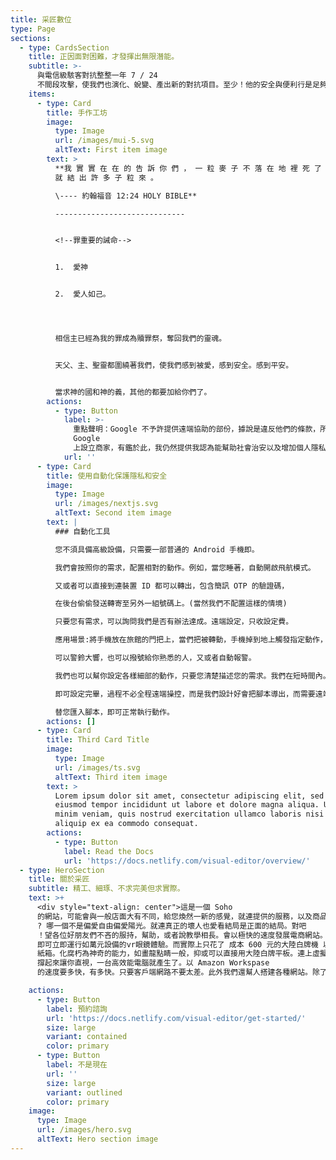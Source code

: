 ```yaml
---
title: 采匠數位
type: Page
sections:
  - type: CardsSection
    title: 正因面對困難，才發揮出無限潛能。
    subtitle: >-
      與電信級駭客對抗整整一年 7 / 24
      不間段攻擊，使我們也演化、蛻變、產出新的對抗項目。至少！他的安全與便利行是足夠的。我們白白的提供給互連網上的使用者使用。並加以闡述觀念。當台灣資安的一把推手。推廣資訊安全，並讓大家明白，網路針對，是種霸凌，它比電子腳鐐還要可怕的多，我處於警醒的狀態下，依靠有限的資源。發展出連駭客也無可攻破的系統。免登入匿名應用。
    items:
      - type: Card
        title: 手作工坊
        image:
          type: Image
          url: /images/mui-5.svg
          altText: First item image
        text: >
          **我 實 實 在 在 的 告 訴 你 們 ， 一 粒 麥 子 不 落 在 地 裡 死 了 ， 仍 舊 是 一 粒 ， 若 是 死 了 ，
          就 結 出 許 多 子 粒 來 。

          \---- 約翰福音 12:24 HOLY BIBLE**

          -----------------------------


          <!--罪重要的誡命-->


          1.  愛神


          2.  愛人如己。




          相信主已經為我的罪成為贖罪祭，奪回我們的靈魂。


          天父、主、聖靈都圍繞著我們，使我們感到被愛，感到安全。感到平安。


          當求神的國和神的義，其他的都要加給你們了。
        actions:
          - type: Button
            label: >-
              重點聲明：Google 不予許提供遠端協助的部份，據說是違反他們的條款，所以不受第三方技術單位的支援。若違反此條款即不可在
              Google
              上設立商家，有鑑於此，我仍然提供我認為能幫助社會治安以及增加個人隱私包含人權在內的一切服務。我們即將推出，連駭客都束手無策的一款APP。
            url: ''
      - type: Card
        title: 使用自動化保護隱私和安全
        image:
          type: Image
          url: /images/nextjs.svg
          altText: Second item image
        text: |
          ### 自動化工具

          您不須具備高級設備，只需要一部普通的 Android 手機即。

          我們會按照你的需求，配置相對的動作。例如，當您睡著，自動開啟飛航模式。

          又或者可以直接到連裝置 ID 都可以轉出，包含簡訊 OTP 的驗證碼，

          在後台偷偷發送轉寄至另外一組號碼上。(當然我們不配置這樣的情境)

          只要您有需求，可以詢問我們是否有辦法達成。遠端設定，只收設定費。

          應用場景:將手機放在旅館的門把上，當們把被轉動，手機掉到地上觸發指定動作，

          可以警鈴大響，也可以撥號給你熟悉的人，又或者自動報警。

          我們也可以幫你設定各樣細部的動作，只要您清楚描述您的需求。我們在短時間內。

          即可設定完畢，過程不必全程遠端操控，而是我們設計好會把腳本導出，而需要遠端

          替您匯入腳本，即可正常執行動作。
        actions: []
      - type: Card
        title: Third Card Title
        image:
          type: Image
          url: /images/ts.svg
          altText: Third item image
        text: >
          Lorem ipsum dolor sit amet, consectetur adipiscing elit, sed do
          eiusmod tempor incididunt ut labore et dolore magna aliqua. Ut enim ad
          minim veniam, quis nostrud exercitation ullamco laboris nisi ut
          aliquip ex ea commodo consequat.
        actions:
          - type: Button
            label: Read the Docs
            url: 'https://docs.netlify.com/visual-editor/overview/'
  - type: HeroSection
    title: 關於采匠
    subtitle: 精工、細琢、不求完美但求實際。
    text: >+
      <div style="text-align: center">這是一個 Soho
      的網站，可能會與一般店面大有不同，給您煥然一新的感覺，就連提供的服務，以及商品來說。都令人前所未見，我們已實質的幫助，有利於社會，或便捷人們的生活，使人和睦的心態來做這一切事情。我們也販售產品，是我們嚴選過的。提供免費諮詢，以及疑難排解。因為就連我們自己本身，是在一個極端環境中工作。你無法想像這社會有如此汙穢之面貌。或許，這就是一步又一步的成長重生之路吧。我們不已商業的口吻來販售服務或商品。以輕鬆話家常的對談，來給您知道，我們所能提供的！從各個面向的疑難都可以提出一同討論，分享。甚至您可以完全匿名，我們不在乎。但我們只做合規、合法的事情。也絕不製造社會麻煩或添加不安因子。理念與宗旨都是如此，簡單而又深刻。以客觀的角度分析每一件事情，有誰喜歡戰鬥呢
      ? 哪一個不是偏愛自由偏愛陽光。就連真正的壞人也愛看結局是正面的結局。對吧
      ！望各位好朋友們不吝的服持，幫助，或者說教學相長。會以極快的速度發展電商網站。不僅是靠手藝，靠得更是眼光。用替代方案來達成相同的體驗以及結果。讓市民大眾也能親身感受一下。例如雲上的虛擬機。裝上分屏軟體，我們只要簡易的用手機，RDP
      即可立即運行如萬元設備的vr眼鏡體驗。而實際上只花了 成本 600 元的大陸白牌機 以及 一個 vr
      紙箱。化腐朽為神奇的能力，如畫龍點睛一般，抑或可以直接用大陸白牌平板。連上虛擬機 vm 接上藍芽鍵鼠組 畫面並不會太小。一個 3D 皮套
      撐起來讓你直視，一台高效能電腦就產生了。以 Amazon Workspase
      的速度要多快，有多快。只要客戶端網路不要太差。此外我們還幫人搭建各種網站。除了博彩不搭。舉凡民宿，飯店，線上商店，醫生診所，律師事務所。或公益團體。法人之類的，個人有幫助自閉症協會搭建過網站。通常，我們費點心思即可完成想要的作品。而前提是沒有人干擾。</div>

    actions:
      - type: Button
        label: 預約諮詢
        url: 'https://docs.netlify.com/visual-editor/get-started/'
        size: large
        variant: contained
        color: primary
      - type: Button
        label: 不是現在
        url: ''
        size: large
        variant: outlined
        color: primary
    image:
      type: Image
      url: /images/hero.svg
      altText: Hero section image
---
```

